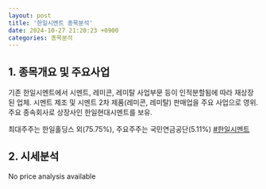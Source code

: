 ```yaml
---
layout: post
title: '한일시멘트 종목분석'
date: 2024-10-27 21:20:23 +0900
categories: 종목분석
---
```


## 1. 종목개요 및 주요사업

기존 한일시멘트에서 시멘트, 레미콘, 레미탈 사업부문 등이 인적분할됨에 따라 재상장된 업체. 시멘트 제조 및 시멘트 2차 제품(레미콘, 레미탈) 판매업을 주요 사업으로 영위. 주요 종속회사로 상장사인 한일현대시멘트를 보유.

최대주주는 한일홀딩스 외(75.75%), 주요주주는 국민연금공단(5.11%)
[#한일시멘트](#)

## 2. 시세분석

No price analysis available
